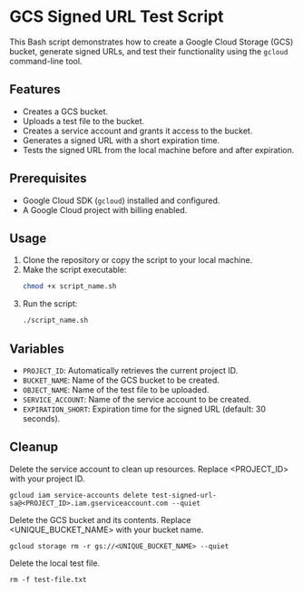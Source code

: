 # GCS Signed URL Test Script

This Bash script demonstrates how to create a Google Cloud Storage (GCS) bucket, generate signed URLs, and test their functionality using the `gcloud` command-line tool.

## Features

- Creates a GCS bucket.
- Uploads a test file to the bucket.
- Creates a service account and grants it access to the bucket.
- Generates a signed URL with a short expiration time.
- Tests the signed URL from the local machine before and after expiration.

## Prerequisites

- Google Cloud SDK (`gcloud`) installed and configured.
- A Google Cloud project with billing enabled.

## Usage

1. Clone the repository or copy the script to your local machine.
2. Make the script executable:
   ```bash
   chmod +x script_name.sh
   ```
3. Run the script:
   ```bash
   ./script_name.sh
   ```

## Variables

- `PROJECT_ID`: Automatically retrieves the current project ID.
- `BUCKET_NAME`: Name of the GCS bucket to be created.
- `OBJECT_NAME`: Name of the test file to be uploaded.
- `SERVICE_ACCOUNT`: Name of the service account to be created.
- `EXPIRATION_SHORT`: Expiration time for the signed URL (default: 30 seconds).

## Cleanup

Delete the service account to clean up resources. Replace <PROJECT_ID> with your project ID.
```
gcloud iam service-accounts delete test-signed-url-sa@<PROJECT_ID>.iam.gserviceaccount.com --quiet
```


Delete the GCS bucket and its contents. Replace <UNIQUE_BUCKET_NAME> with your bucket name.

```
gcloud storage rm -r gs://<UNIQUE_BUCKET_NAME> --quiet
```

Delete the local test file.

```
rm -f test-file.txt
```

